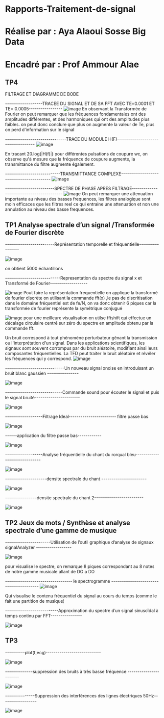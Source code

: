 # Rapports-Traitement-de-signal 
# Réalise par : Aya Alaoui Sosse Big Data
# Encadré par : Prof Ammour Alae
## TP4

FILTRAGE ET DIAGRAMME DE BODE


-------------------TRACEE DU SIGNAL ET DE SA FFT AVEC TE=0.0001 ET TE= 0.0005-----------------
![image](https://user-images.githubusercontent.com/121400754/215266735-cd21acdb-0b7a-405b-bb58-098ec3d92fa6.png)
En observant la Transformée de Fourier on peut remarquer que les fréquences fondamentales ont des amplitudes différentes, 
et des harmoniques qui ont des amplitudes plus faibles.
on peut donc conclure que plus on augmente la valeur de Te, plus on perd d'information sur le signal

-------------------------------TRACE DU MODULE H(F)------------------------------------
![image](https://user-images.githubusercontent.com/121400754/215266788-0913609f-3aab-4cfd-98a3-69fa1ca03274.png)

En tracant 20.log(|H(f)|) pour différentes pulsations de coupure wc,  on observe qu'à mesure que la fréquence de coupure augmente, 
la transmittance du filtre augmente également.

----------------------------TRANSMITTANCE COMPLEXE------------------------------------------
![image](https://user-images.githubusercontent.com/121400754/215268134-c0fb91e6-9661-47f9-baaa-6523b2b10ab7.png)


-------------------------SPECTRE DE PHASE APRES FILTRAGE------------------------------------------
![image](https://user-images.githubusercontent.com/121400754/215268752-9ed8fe80-fec0-470d-bd40-1da6049bc5bb.png)
On peut remarquer une attenuation importante au niveau des basses frequences, les filtres analogique sont moin efficaces que les filtres reel ce qui entraine une attenuation et non une annulation au niveau des basse frequences.

## TP1 Analyse spectrale d’un signal /Transformée de Fourier discrète


  
 -------------------------Représentation temporelle et fréquentielle-----------------
 



![image](https://user-images.githubusercontent.com/121400754/215294843-b48a8901-c3ea-432c-b514-e716cc25ebd7.png)

  on obtient 5000 échantillons

----------------------------Representation du spectre du signal x et  Transformé de Fourier-------------------

![image](https://user-images.githubusercontent.com/121400754/215294932-6f1b9703-346d-47e9-b95a-21c4afd121a4.png)
Pout faire la représentation frequentielle on applique la transformé de fourier discrète on utilisant la commande fft(x) ,le pas de discritisation dans le domaine fréquentiel est de  fe/N, on va donc obtenir 6 piques  car la transformée de fourier représente la symétrique conjugué

![image](https://user-images.githubusercontent.com/121400754/215295183-3e72c31d-a049-439a-97be-01c9deca03c1.png)
pour une meilleure visualisation on utilse fftshift qui  effectue un décalage circulaire centré sur zéro du spectre en amplitude obtenu par la commande fft.


Un bruit correspond à tout phénomène perturbateur gênant la transmission ou l'interprétation d'un signal. Dans les applications scientifiques, les signaux sont souvent corrompus par du bruit aléatoire, modifiant ainsi leurs composantes fréquentielles. La TFD peut traiter le bruit aléatoire et révéler les fréquences qui y correspond.
![image](https://user-images.githubusercontent.com/121400754/215295259-97734a52-d9cc-4282-8894-897f0a8ef073.png)

------------------------------Un nouveau signal xnoise  en introduisant un bruit blanc gaussien ----------------

![image](https://user-images.githubusercontent.com/121400754/215295364-8c69e3e5-ac21-449c-a68f-a7e7aa80635a.png)
 
-----------------------------Commande sound pour écouter le signal et puis le signal bruité-----------------------

![image](https://user-images.githubusercontent.com/121400754/215296830-746df45d-24da-4add-ac34-5ac0a2601342.png)

-------------------Filtrage Ideal------------------------
filtre passe bas

![image](https://user-images.githubusercontent.com/121400754/215299305-6af6a9b1-3668-4693-91a5-b5b32d56c5bd.png)

------application du filtre passe bas------------

![image](https://user-images.githubusercontent.com/121400754/215299376-b2a7227f-9791-4491-b19f-dd9b53080437.png)
 


-------------------Analyse fréquentielle du chant du rorqual bleu------------------------------

![image](https://user-images.githubusercontent.com/121400754/215299973-a08943f8-3c52-4b49-a7f8-9f74b4c0f280.png)


---------------------densite spectrale du chant -----------------------

![image](https://user-images.githubusercontent.com/121400754/215300101-6f5877ad-b4c9-4e90-91af-f7cd99fac781.png)

----------------densite spectrale du chant 2-------------------------

![image](https://user-images.githubusercontent.com/121400754/215299920-4112973f-6f6e-413e-9bde-333310543712.png)

## TP2  Jeux de mots / Synthèse et analyse spectrale d’une gamme de musique

-----------------------Utilisation de l’outil graphique d’analyse de signaux signalAnalyzer ------------------

![image](https://user-images.githubusercontent.com/121400754/215300366-c30ced01-aaec-473c-af47-bc29da458543.png)

pour visualise le spectre, on remarque 8 piques correspondant au 8 notes de notre gamme musicale allant de DO a DO

---------------------------------- le spectrogramme -----------------------------------------
![image](https://user-images.githubusercontent.com/121400754/215300523-fec10a86-5b4d-408f-bcec-381517228887.png)

Qui visualise le contenu fréquentiel du signal au cours du temps (comme le fait une partition de musique)

---------------------------Approximation du spectre d’un signal sinusoïdal à temps continu par FFT----------------

![image](https://user-images.githubusercontent.com/121400754/215300593-89718089-06fa-45f0-8536-208c497ee018.png)

## TP3 
----------plot(t,ecg)----------------------------

![image](https://user-images.githubusercontent.com/121400754/215301174-4eedbf21-fdee-40ee-b20f-0116aa0c4fec.png)

--------------suppression des bruits à très basse fréquence -----------------------

![image](https://user-images.githubusercontent.com/121400754/215301230-9dadb085-c394-41cb-b3e8-cb6065847594.png)

---------------Suppression des interférences des lignes électriques 50Hz------------------

![image](https://user-images.githubusercontent.com/121400754/215301263-87f53ba3-a554-4dbb-adf1-ac1bb79d5745.png)

















